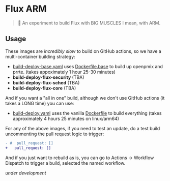 # Flux ARM

> 💪️ An experiment to build Flux with BIG MUSCLES I mean, with ARM.


## Usage

These images are _incredibly slow_ to build on GitHub actions, so we have a multi-container
building strategy:


 - [build-deploy-base.yaml](build-deploy-base.yaml) uses [Dockerfile.base](Dockerfile.base) to build up openpmix and prrte. (takes appoximately 1 hour 25-30 minutes)
 - **build-deploy-flux-security** (TBA)
 - **build-deploy-flux-sched** (TBA)
 - **build-deploy-flux-core** (TBA)
 
And if you want a "all in one" build, although we don't use GitHub actions (it takes a LONG time) you can use:

 - [build-deploy.yaml](build-deploy.yaml) uses the vanilla [Dockerfile](Dockerfile) to build everything (takes approximately 4 hours 25 minutes on linux/arm64)
 
For any of the above images, if you need to test an update, do a test build uncommenting the pull request logic to trigger:

```diff
- #  pull_request: []
+   pull_request: []
```

And if you just want to rebuild as is, you can go to Actions -> Workflow Dispatch to 
trigger a build, selected the named workflow.

*under development*
